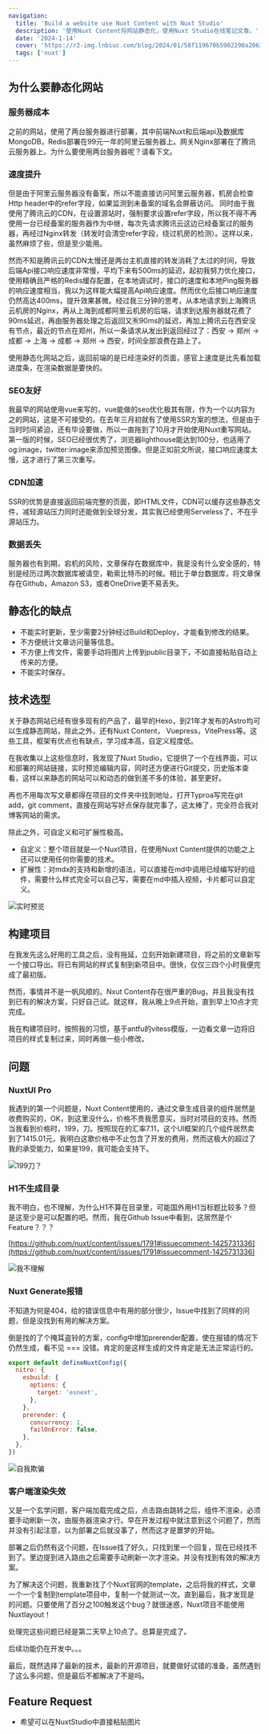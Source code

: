```yaml
---
navigation:
  title: 'Build a website use Nuxt Content with Nuxt Studio'
  description: '使用Nuxt Content将网站静态化，使用Nuxt Studio在线笔记文章。'
  date: '2024-1-14'
  cover: 'https://r2-img.lnbiuc.com/blog/2024/01/58f119670b5902290a2063d181550d58.png'
  tags: ['nuxt']
---
```


## 为什么要静态化网站

### 服务器成本
之前的网站，使用了两台服务器进行部署，其中前端Nuxt和后端api及数据库MongoDB，Redis部署在99元一年的阿里云服务器上。网关Nginx部署在了腾讯云服务器上。为什么要使用两台服务器呢？请看下文。

### 速度提升

但是由于阿里云服务器没有备案，所以不能直接访问阿里云服务器，机房会检查Http header中的refer字段，如果监测到未备案的域名会屏蔽访问。
同时由于我使用了腾讯云的CDN，在设置源站时，强制要求设置refer字段，所以我不得不再使用一台已经备案的服务器作为中继，每次先请求腾讯云这边已经备案过的服务器，再经过Nginx转发（转发时会清空refer字段，绕过机房的检测）。这样以来，虽然麻烦了些，但是至少能用。

然而不知是腾讯云的CDN太慢还是两台主机直接的转发消耗了太过的时间，导致后端Api接口响应速度非常慢，平均下来有500ms的延迟，起初我努力优化接口，使用精确且严格的Redis缓存配置，在本地调试时，接口的速度和本地Ping服务器的响应速度相当，我以为这样能大幅提高Api响应速度。然而优化后接口响应速度仍然高达400ms，提升效果甚微。经过我三分钟的思考，从本地请求到上海腾讯云机房的Nginx，再从上海到成都阿里云机房的后端，请求到达服务器就花费了90ms延迟，再由服务器处理之后返回又🈶90ms的延迟，再加上腾讯云在西安没有节点，最近的节点在郑州，所以一条请求从发出到返回经过了：西安 -> 郑州 -> 成都 -> 上海 -> 成都 -> 郑州 -> 西安，时间全部浪费在路上了。

使用静态化网站之后，返回前端的是已经渲染好的页面，感官上速度是比先看加载进度条，在渲染数据是要快的。

### SEO友好

我最早的网站使用vue来写的，vue能做的seo优化极其有限，作为一个以内容为之的网站，这是不可接受的。在去年三月初就有了使用SSR方案的想法，但是由于当时时间紧迫，还有毕设要做，所以一直拖到了10月才开始使用Nuxt重写网站。第一版的时候，SEO已经很优秀了，浏览器lighthouse能达到100分，也适用了og:image，twitter:image来添加预览图像。但是正如前文所说，接口响应速度太慢，这才进行了第三次重写。

### CDN加速

SSR的优势是直接返回前端完整的页面，即HTML文件，CDN可以缓存这些静态文件，减轻源站压力同时还能做到全球分发，其实我已经使用Serveless了，不在乎源站压力。

### 数据丢失

服务器也有到期，宕机的风险，文章保存在数据库中，我是没有什么安全感的，特别是经历过两次数据库被请空，勒索比特币的时候。相比于单台数据库，将文章保存在Github，Amazon S3，或者OneDrive更不易丢失。

## 静态化的缺点

- 不能实时更新，至少需要2分钟经过Build和Deploy，才能看到修改的结果。
- 不方便统计文章访问量等信息。
- 不方便上传文件，需要手动将图片上传到public目录下，不如直接粘贴自动上传来的方便。
- 不能实时保存。

## 技术选型

关于静态网站已经有很多现有的产品了，最早的Hexo，到21年才发布的Astro均可以生成静态网站，除此之外，还有Nuxt Content， Vuepress，VitePress等。这些工具，框架有优点也有缺点，学习成本高，自定义程度低。

在我收集以上这些信息时，我发现了Nuxt Studio，它提供了一个在线界面，可以和部署的网站链接，实时预览编辑内容，同时还方便进行Git提交，历史版本查看，这样以来静态的网站可以和动态的做到差不多的体验，甚至更好。

再也不用每次写文章都得在项目的文件夹中找到地址，打开Typroa写完在git add，git comment，直接在网站写好点保存就完事了，这太棒了，完全符合我对博客网站的需求。

除此之外，可自定义和可扩展性极高。
- 自定义：整个项目就是一个Nuxt项目，在使用Nuxt Content提供的功能之上还可以使用任何你需要的技术。
- 扩展性：对mdx的支持和新增的语法，可以直接在md中调用已经编写好的组件，需要什么样式完全可以自己写，需要在md中插入视频，卡片都可以自定义。

![实时预览](https://r2-img.lnbiuc.com/blog/2024/01/1c781b8db582d08310cabec71bed07c9.png)


## 构建项目

在我发先这么好用的工具之后，没有拖延，立刻开始新建项目，将之前的文章新写一个接口导出。将已有网站的样式复制到新项目中。很快，仅仅三四个小时我便完成了最初版。

然而，事情并不是一帆风顺的。Nxut Content存在很严重的Bug，并且我没有找到已有的解决方案，只好自己试。就这样，我从晚上9点开始，直到早上10点才完完成。

我在构建项目时，按照我的习惯，基于antfu的vitess模版，一边看文章一边将旧项目的样式复制过来，同时再做一些小修改。

## 问题

### NuxtUI Pro

我遇到的第一个问题是，Nuxt Content使用的，通过文章生成目录的组件居然是收费购买的，OK，到这里没什么，价格不贵我愿意买，当时对项目的支持。然而当我看到价格时，199，刀。按照现在的汇率7.11，这个UI框架的几个组件居然卖到了1415.01元，我明白这歌价格中不止包含了开发的费用，然而这极大的超过了我的承受能力，如果是199，我可能会支持下。

![199刀？](https://r2-img.lnbiuc.com/blog/2024/01/aaa15564ecb1ab4e7a739ba12c96d161.png)

### H1不生成目录

我不明白，也不理解，为什么H1不算在目录里，可能国外用H1当标题比较多？但是这至少是可以配置的吧。然而，我在Github Issue中看到，这居然是个Feature？？？

[https://github.com/nuxt/content/issues/1791#issuecomment-1425731336](https://github.com/nuxt/content/issues/1791#issuecomment-1425731336)

![我不理解](https://r2-img.lnbiuc.com/blog/2024/01/d81184f8b47100400fbee0f3cdada5e6.png)

### Nuxt Generate报错

不知道为何是404，给的错误信息中有用的部分很少，Issue中找到了同样的问题，但是没找到有用的解决方案。

倒是找的了个掩耳盗铃的方案，config中增加prerender配置，使在报错的情况下仍然生成，看不见 === 没错。肯定的是这样生成的文件肯定是无法正常运行的。

```javascript
export default defineNuxtConfig({
  nitro: {
    esbuild: {
      options: {
        target: 'esnext',
      },
    },
    prerender: {
      concurrency: 1,
      failOnError: false,
    },
  },
})
```

![自我欺骗](https://r2-img.lnbiuc.com/blog/2024/01/00ff9b9542b56c20aee07851789295f1.png)

### 客户端渲染失效

又是一个玄学问题，客户端加载完成之后，点击路由跳转之后，组件不渲染，必须要手动刷新一次，由服务器渲染才行。早在开发过程中就注意到这个问题了，然而并没有引起注意，以为部署之后就没事了，然而这才是噩梦的开始。

部署之后仍然有这个问题，在Issue找了好久，只找到里一个回复，现在已经找不到了。里边提到进入路由之后需要手动刷新一次才渲染。并没有找到有效的解决方案。

为了解决这个问题，我重新找了个Nuxt官网的template，之后将我的样式，文章一个一个复制到template项目中，复制一个就测试一次。直到最后，我才发现是<NuxtLayout>的问题。只要使用了<NuxtLayout>百分之100触发这个bug？就很迷惑，Nuxt项目不能使用Nuxtlayout！

处理完这些问题已经是第二天早上10点了。总算是完成了。

后续功能仍在开发中。。。

最后，既然选择了最新的技术，最新的开源项目，就要做好试错的准备，虽然遇到了这么多问题，但是最后不都解决了不是吗。

## Feature Request

- 希望可以在NuxtStudio中直接粘贴图片
























